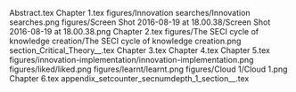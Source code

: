 Abstract.tex
Chapter 1.tex
figures/Innovation searches/Innovation searches.png
figures/Screen Shot 2016-08-19 at 18.00.38/Screen Shot 2016-08-19 at 18.00.38.png
Chapter 2.tex
figures/The SECI cycle of knowledge creation/The SECI cycle of knowledge creation.png
section_Critical_Theory__.tex
Chapter 3.tex
Chapter 4.tex
Chapter 5.tex
figures/innovation-implementation/innovation-implementation.png
figures/liked/liked.png
figures/learnt/learnt.png
figures/Cloud 1/Cloud 1.png
Chapter 6.tex
appendix_setcounter_secnumdepth_1_section__.tex